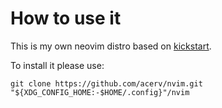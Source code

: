 # How to use it

This is my own neovim distro based on
[kickstart](https://github.com/nvim-lua/kickstart.nvim).

To install it please use:

	git clone https://github.com/acerv/nvim.git "${XDG_CONFIG_HOME:-$HOME/.config}"/nvim

